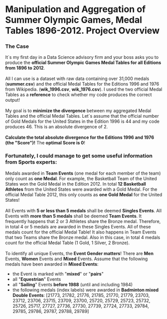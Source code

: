 # Manipulation and Aggregation of Summer Olympic Games, Medal Tables 1896-2012. Project Overview
### The Case
It´s my first day in a Data Science advisory firm and your boss asks you to produce the __official Summer Olympic Games Medal Tables for all Editions from 1896 to 2012__. <br><br>
All I can use is a dataset with raw data containing over 31,000 medals (__summer.csv__) and the official Medal Tables for the Editions 1996 and 1976 from Wikipedia. (__wik_1996.csv__, __wik_1976.csv__). I used the two official Medal Tables as a __reference__ to check whether my code produces the correct output! <br><br>
My goal is to __minimize the divergence__ between my aggregated Medal Tables and the official Medal Tables. Let´s assume that the official number of Gold Medals for the United States in the Edition 1996 is 44 and my code produces 46. This is an absolute divergence of 2. <br> <br>
__Calculate the total absolute divergence for the Editions 1996 and 1976 (the "Score")!__ The __optimal Score is 0__! 

### Fortunately, I could manage to get some useful information from Sports experts: <br>

Medals awarded in __Team Events__ (one medal for each member of the team) only count as __one Medal__. For example, the Basketball Team of the United States won the Gold Medal in the Edition 2012. In total __12 Basketball Athletes__ from the United States were awarded with a Gold Medal. For the official Medal Table 2012, this only counts as __one Gold Medal__ for the United States!<br> <br>
All Events with __5 or less than 5 medals__ shall be deemed __Singles Events__. All Events with __more than 5 medals__ shall be deemed __Team Events__. It frequently happens that 2 or 3 Athletes share the Bronze medal. Therefore, in total 4 or 5 medals are awarded in these Singles Events. All of these medals count for the official Medal Table! It also happens in Team Events that two Teams share the Bronze medal. Also in this case, in total 4 medals count for the official Medal Table (1 Gold, 1 Silver, 2 Bronze).
<br><br>
To identify all unique Events, the __Event Gender matters__! There are __Men__ Events, __Women__ Events and __Mixed__ Events. Assume that the following medals have been awarded in __Mixed Events__:
- the Event is marked with "__mixed__" or "__pairs__"
- all "__Equestrian__" Events
- all "__Sailing__" Events __before 1988__ (until and including 1984)
- the following medals (index labels) were awarded in __Badminton mixed Double Events__: [21773, 21782, 21776, 21785, 21770, 21779, 23703, 23712, 23706, 23715, 23709, 23700, 25720, 25729, 25723, 25732, 25726, 25717, 27727, 27736, 27730, 27739, 27724, 27733, 29784, 29785, 29786, 29787, 29788, 29789]